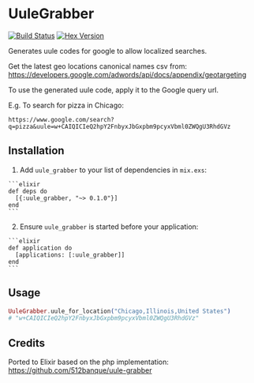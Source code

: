 # UuleGrabber

[![Build Status](https://travis-ci.org/dkarter/uule_grabber.svg?branch=master)](https://travis-ci.org/dkarter/uule_grabber) [![Hex Version](https://img.shields.io/hexpm/v/uule_grabber.svg)](https://hex.pm/packages/uule_grabber)

Generates uule codes for google to allow localized searches.

Get the latest geo locations canonical names csv from:
https://developers.google.com/adwords/api/docs/appendix/geotargeting


To use the generated uule code, apply it to the Google query url.

E.g. To search for pizza in Chicago:

```
https://www.google.com/search?q=pizza&uule=w+CAIQICIeQ2hpY2FnbyxJbGxpbm9pcyxVbml0ZWQgU3RhdGVz
```


## Installation

  1. Add `uule_grabber` to your list of dependencies in `mix.exs`:

    ```elixir
    def deps do
      [{:uule_grabber, "~> 0.1.0"}]
    end
    ```

  2. Ensure `uule_grabber` is started before your application:

    ```elixir
    def application do
      [applications: [:uule_grabber]]
    end
    ```

## Usage

```elixir
UuleGrabber.uule_for_location("Chicago,Illinois,United States")
# "w+CAIQICIeQ2hpY2FnbyxJbGxpbm9pcyxVbml0ZWQgU3RhdGVz"
```

## Credits

Ported to Elixir based on the php implementation:
https://github.com/512banque/uule-grabber
